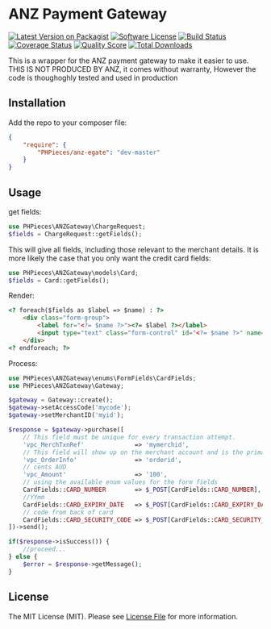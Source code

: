 # ANZ Payment Gateway

[![Latest Version on Packagist][ico-version]][link-packagist]
[![Software License][ico-license]](LICENSE.md)
[![Build Status][ico-travis]][link-travis]
[![Coverage Status][ico-scrutinizer]][link-scrutinizer]
[![Quality Score][ico-code-quality]][link-code-quality]
[![Total Downloads][ico-downloads]][link-downloads]

This is a wrapper for the ANZ payment gateway to make it easier to use. THIS IS NOT PRODUCED BY ANZ, it comes without warranty, 
However the code is thoughoghly tested and used in production

## Installation

Add the repo to your composer file:
```json
{
    "require": {
        "PHPieces/anz-egate": "dev-master"
    }
}
```

## Usage


get fields:
```php
use PHPieces\ANZGateway\ChargeRequest;
$fields = ChargeRequest::getFields();
```

This will give all fields, including those relevant to the merchant details.
It is more likely the case that you only want the credit card fields:
```php
use PHPieces\ANZGateway\models\Card;
$fields = Card::getFields();
```

Render:
```html
<? foreach($fields as $label => $name) : ?>
    <div class="form-group">
        <label for="<?= $name ?>"><?= $label ?></label>
        <input type="text" class="form-control" id="<?= $name ?>" name="<?= $name ?>" >
    </div>
<? endforeach; ?>
```

Process:
```php
use PHPieces\ANZGateway\enums\FormFields\CardFields;
use PHPieces\ANZGateway\Gateway;

$gateway = Gateway::create();
$gateway->setAccessCode('mycode');
$gateway->setMerchantID('myid');

$response = $gateway->purchase([
    // This field must be unique for every transaction attempt.
    'vpc_MerchTxnRef'              => 'mymerchid',
    // This field will show up on the merchant account and is the primary way to search for transactions.
    'vpc_OrderInfo'                => 'orderid',
    // cents AUD
    'vpc_Amount'                   => '100',
    // using the available enum values for the form fields
    CardFields::CARD_NUMBER        => $_POST[CardFields::CARD_NUMBER],
    //YYmm
    CardFields::CARD_EXPIRY_DATE   => $_POST[CardFields::CARD_EXPIRY_DATE],
    // code from back of card
    CardFields::CARD_SECURITY_CODE => $_POST[CardFields::CARD_SECURITY_CODE],
])->send();

if($response->isSuccess()) {
    //proceed...
} else {
    $error = $response->getMessage();
}

```


## License

The MIT License (MIT). Please see [License File](LICENSE.md) for more information.

[ico-version]: https://img.shields.io/packagist/v/PHPieces/anz-egate.svg?style=flat-square
[ico-license]: https://img.shields.io/badge/license-MIT-brightgreen.svg?style=flat-square
[ico-travis]: https://img.shields.io/travis/PHPieces/anz-egate/master.svg?style=flat-square
[ico-scrutinizer]: https://img.shields.io/scrutinizer/coverage/g/PHPieces/anz-egate.svg?style=flat-square
[ico-code-quality]: https://img.shields.io/scrutinizer/g/PHPieces/anz-egate.svg?style=flat-square
[ico-downloads]: https://img.shields.io/packagist/dt/phpieces/anz-egate.svg?style=flat-square

[link-packagist]: https://packagist.org/packages/phpieces/anz-egate
[link-travis]: https://travis-ci.org/PHPieces/anz-egate
[link-scrutinizer]: https://scrutinizer-ci.com/g/PHPieces/anz-egate/code-structure
[link-code-quality]: https://scrutinizer-ci.com/g/PHPieces/anz-egate
[link-downloads]: https://packagist.org/packages/phpieces/anz-egate
[link-author]: https://github.com/:author_username
[link-contributors]: ../../contributors